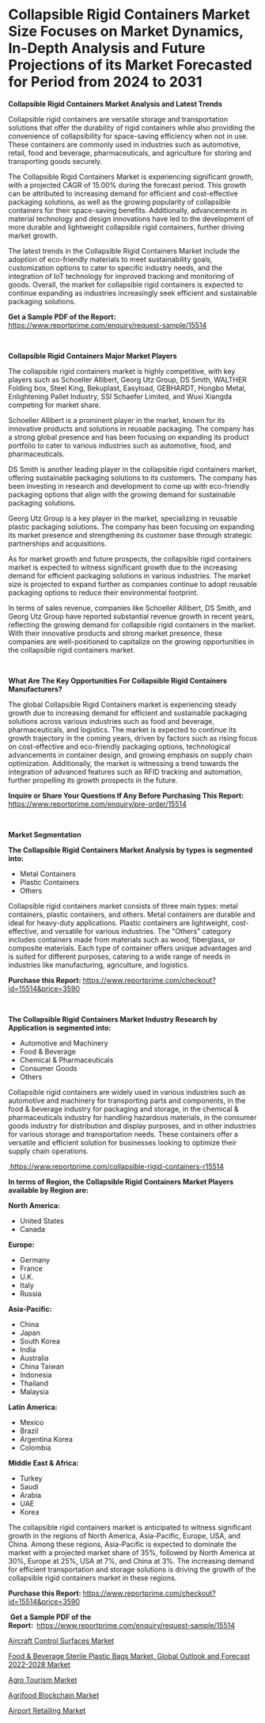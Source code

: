 <p><h1>Collapsible Rigid Containers Market Size Focuses on Market Dynamics, In-Depth Analysis and Future Projections of its Market Forecasted for Period from 2024 to 2031</h1></p><p><strong>Collapsible Rigid Containers Market Analysis and Latest Trends</strong></p>
<p><p>Collapsible rigid containers are versatile storage and transportation solutions that offer the durability of rigid containers while also providing the convenience of collapsibility for space-saving efficiency when not in use. These containers are commonly used in industries such as automotive, retail, food and beverage, pharmaceuticals, and agriculture for storing and transporting goods securely.</p><p>The Collapsible Rigid Containers Market is experiencing significant growth, with a projected CAGR of 15.00% during the forecast period. This growth can be attributed to increasing demand for efficient and cost-effective packaging solutions, as well as the growing popularity of collapsible containers for their space-saving benefits. Additionally, advancements in material technology and design innovations have led to the development of more durable and lightweight collapsible rigid containers, further driving market growth.</p><p>The latest trends in the Collapsible Rigid Containers Market include the adoption of eco-friendly materials to meet sustainability goals, customization options to cater to specific industry needs, and the integration of IoT technology for improved tracking and monitoring of goods. Overall, the market for collapsible rigid containers is expected to continue expanding as industries increasingly seek efficient and sustainable packaging solutions.</p></p>
<p><strong>Get a Sample PDF of the Report:&nbsp;</strong> <a href="https://www.reportprime.com/enquiry/request-sample/15514">https://www.reportprime.com/enquiry/request-sample/15514</a></p>
<p>&nbsp;</p>
<p><strong>Collapsible Rigid Containers Major Market Players</strong></p>
<p><p>The collapsible rigid containers market is highly competitive, with key players such as Schoeller Allibert, Georg Utz Group, DS Smith, WALTHER Folding box, Steel King, Bekuplast, Easyload, GEBHARDT, Hongbo Metal, Enlightening Pallet Industry, SSI Schaefer Limited, and Wuxi Xiangda competing for market share.</p><p>Schoeller Allibert is a prominent player in the market, known for its innovative products and solutions in reusable packaging. The company has a strong global presence and has been focusing on expanding its product portfolio to cater to various industries such as automotive, food, and pharmaceuticals.</p><p>DS Smith is another leading player in the collapsible rigid containers market, offering sustainable packaging solutions to its customers. The company has been investing in research and development to come up with eco-friendly packaging options that align with the growing demand for sustainable packaging solutions.</p><p>Georg Utz Group is a key player in the market, specializing in reusable plastic packaging solutions. The company has been focusing on expanding its market presence and strengthening its customer base through strategic partnerships and acquisitions.</p><p>As for market growth and future prospects, the collapsible rigid containers market is expected to witness significant growth due to the increasing demand for efficient packaging solutions in various industries. The market size is projected to expand further as companies continue to adopt reusable packaging options to reduce their environmental footprint.</p><p>In terms of sales revenue, companies like Schoeller Allibert, DS Smith, and Georg Utz Group have reported substantial revenue growth in recent years, reflecting the growing demand for collapsible rigid containers in the market. With their innovative products and strong market presence, these companies are well-positioned to capitalize on the growing opportunities in the collapsible rigid containers market.</p></p>
<p>&nbsp;</p>
<p><strong>What Are The Key Opportunities For Collapsible Rigid Containers Manufacturers?</strong></p>
<p><p>The global Collapsible Rigid Containers market is experiencing steady growth due to increasing demand for efficient and sustainable packaging solutions across various industries such as food and beverage, pharmaceuticals, and logistics. The market is expected to continue its growth trajectory in the coming years, driven by factors such as rising focus on cost-effective and eco-friendly packaging options, technological advancements in container design, and growing emphasis on supply chain optimization. Additionally, the market is witnessing a trend towards the integration of advanced features such as RFID tracking and automation, further propelling its growth prospects in the future.</p></p>
<p><strong>Inquire or Share Your Questions If Any Before Purchasing This Report:</strong> <a href="https://www.reportprime.com/enquiry/pre-order/15514">https://www.reportprime.com/enquiry/pre-order/15514</a></p>
<p>&nbsp;</p>
<p><strong>Market Segmentation</strong></p>
<p><strong>The Collapsible Rigid Containers Market Analysis by types is segmented into:</strong></p>
<p><ul><li>Metal Containers</li><li>Plastic Containers</li><li>Others</li></ul></p>
<p><p>Collapsible rigid containers market consists of three main types: metal containers, plastic containers, and others. Metal containers are durable and ideal for heavy-duty applications. Plastic containers are lightweight, cost-effective, and versatile for various industries. The "Others" category includes containers made from materials such as wood, fiberglass, or composite materials. Each type of container offers unique advantages and is suited for different purposes, catering to a wide range of needs in industries like manufacturing, agriculture, and logistics.</p></p>
<p><strong>Purchase this Report:&nbsp;</strong><a href="https://www.reportprime.com/checkout?id=15514&price=3590">https://www.reportprime.com/checkout?id=15514&price=3590</a></p>
<p>&nbsp;</p>
<p><strong>The Collapsible Rigid Containers Market Industry Research by Application is segmented into:</strong></p>
<p><ul><li>Automotive and Machinery</li><li>Food & Beverage</li><li>Chemical & Pharmaceuticals</li><li>Consumer Goods</li><li>Others</li></ul></p>
<p><p>Collapsible rigid containers are widely used in various industries such as automotive and machinery for transporting parts and components, in the food & beverage industry for packaging and storage, in the chemical & pharmaceuticals industry for handling hazardous materials, in the consumer goods industry for distribution and display purposes, and in other industries for various storage and transportation needs. These containers offer a versatile and efficient solution for businesses looking to optimize their supply chain operations.</p></p>
<p><a href="https://www.reportprime.com/collapsible-rigid-containers-r15514">&nbsp;https://www.reportprime.com/collapsible-rigid-containers-r15514</a></p>
<p><strong>In terms of Region, the Collapsible Rigid Containers Market Players available by Region are:</strong></p>
<p>
    <p> <strong> North America: </strong>
        <ul>
            <li>United States</li>
            <li>Canada</li>
        </ul>
        </p> 
    <p> <strong> Europe: </strong>
        <ul>
            <li>Germany</li>
            <li>France</li>
            <li>U.K.</li>
            <li>Italy</li>
            <li>Russia</li>
        </ul>
        </p> 
    <p> <strong> Asia-Pacific: </strong>
        <ul>
            <li>China</li>
            <li>Japan</li>
            <li>South Korea</li>
            <li>India</li>
            <li>Australia</li>
            <li>China Taiwan</li>
            <li>Indonesia</li>
            <li>Thailand</li>
            <li>Malaysia</li>
        </ul>
        </p> 
    <p> <strong> Latin America: </strong>
        <ul>
            <li>Mexico</li>
            <li>Brazil</li>
            <li>Argentina Korea</li>
            <li>Colombia</li>
        </ul>
        </p> 
    <p> <strong> Middle East & Africa: </strong>
        <ul>
            <li>Turkey</li>
            <li>Saudi</li>
            <li>Arabia</li>
            <li>UAE</li>
            <li>Korea</li>
        </ul>
    </p>
    </p>
<p><p>The collapsible rigid containers market is anticipated to witness significant growth in the regions of North America, Asia-Pacific, Europe, USA, and China. Among these regions, Asia-Pacific is expected to dominate the market with a projected market share of 35%, followed by North America at 30%, Europe at 25%, USA at 7%, and China at 3%. The increasing demand for efficient transportation and storage solutions is driving the growth of the collapsible rigid containers market in these regions.</p></p>
<p><strong>Purchase this Report: </strong><a href="https://www.reportprime.com/checkout?id=15514&price=3590">https://www.reportprime.com/checkout?id=15514&price=3590</a></p>
<p>&nbsp;<strong>Get a Sample PDF of the Report:&nbsp;&nbsp;</strong><a href="https://www.reportprime.com/enquiry/request-sample/15514">https://www.reportprime.com/enquiry/request-sample/15514</a></p>
<p><strong></strong></p>
<p><p><a href="https://github.com/julyju69/Market-Research-Report-List-4/blob/main/aircraft-control-surfaces-market.md">Aircraft Control Surfaces Market</a></p><p><a href="https://issuu.com/reportprime-2/docs/food-beverage-sterile-plastic-bags-_4cdac97f22bd09">Food & Beverage Sterile Plastic Bags Market, Global Outlook and Forecast 2022-2028 Market</a></p><p><a href="https://github.com/gdfhhhj/Market-Research-Report-List-6/blob/main/agro-tourism-market.md">Agro Tourism Market</a></p><p><a href="https://github.com/RichRobinson5/Market-Research-Report-List-6/blob/main/agrifood-blockchain-market.md">Agrifood Blockchain Market</a></p><p><a href="https://github.com/mandarincruisesvn/Market-Research-Report-List-1/blob/main/airport-retailing-market.md">Airport Retailing Market</a></p></p>